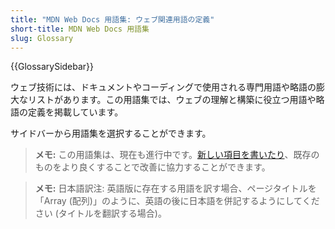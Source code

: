 ```yaml
---
title: "MDN Web Docs 用語集: ウェブ関連用語の定義"
short-title: MDN Web Docs 用語集
slug: Glossary
---
```


{{GlossarySidebar}}

ウェブ技術には、ドキュメントやコーディングで使用される専門用語や略語の膨大なリストがあります。この用語集では、ウェブの理解と構築に役立つ用語や略語の定義を掲載しています。

サイドバーから用語集を選択することができます。

> **メモ:** この用語集は、現在も進行中です。[新しい項目を書いたり](/ja/docs/MDN/Contribute/Howto/Write_a_new_entry_in_the_Glossary)、既存のものをより良くすることで改善に協力することができます。

> **メモ:** 日本語訳注: 英語版に存在する用語を訳す場合、ページタイトルを「Array (配列)」のように、英語の後に日本語を併記するようにしてください (タイトルを翻訳する場合)。
